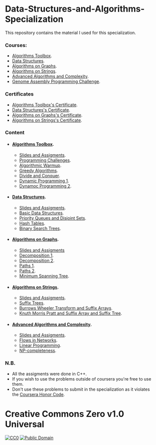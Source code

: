 # Data-Structures-and-Algorithms-Specialization
This repository contains the material I used for this specialization.

### Courses:

  - [Algorithms Toolbox](https://www.coursera.org/learn/algorithmic-toolbox?specialization=data-structures-algorithms).
  - [Data Structures](https://www.coursera.org/learn/data-structures?specialization=data-structures-algorithms).
  - [Algorithms on Graphs](https://www.coursera.org/learn/algorithms-on-graphs?specialization=data-structures-algorithms).
  - [Algorithms on Strings](https://www.coursera.org/learn/algorithms-on-strings?specialization=data-structures-algorithms).
  - [Advanced Algorithms and Complexity](https://www.coursera.org/learn/advanced-algorithms-and-complexity).
  - [Genome Assembly Programming Challenge](https://www.coursera.org/learn/assembling-genomes).


### Certificates
  - [Algorithms Toolbox's Certificate](https://www.coursera.org/account/accomplishments/certificate/M5MBQ2ZANTQ6).
  - [Data Structures's Certificate](https://www.coursera.org/account/accomplishments/certificate/FVXY4569SY7G).
  - [Algorithms on Graphs's Certificate](https://www.coursera.org/account/accomplishments/certificate/PRBGPR3KDJLF).
  - [Algorithms on Strings's Certificate](https://www.coursera.org/account/accomplishments/certificate/FKYYWU9PYAMH).
  

### Content
- #### [Algorithms Toolbox](https://github.com/aKhfagy/Data-Structures-and-Algorithms-Specialization/tree/master/Courses/000%20-%20Algorithms%20Toolbox).
   - [Slides and Assigments](https://github.com/aKhfagy/Data-Structures-and-Algorithms-Specialization/tree/master/Courses/000%20-%20Algorithms%20Toolbox/slides%20and%20assigments).
   - [Programming Challenges](https://github.com/aKhfagy/Data-Structures-and-Algorithms-Specialization/tree/master/Courses/000%20-%20Algorithms%20Toolbox/week1_programming_challenges).
   - [Algorithmic Warmup](https://github.com/aKhfagy/Data-Structures-and-Algorithms-Specialization/tree/master/Courses/000%20-%20Algorithms%20Toolbox/week2_algorithmic_warmup).
   - [Greedy Algorithms](https://github.com/aKhfagy/Data-Structures-and-Algorithms-Specialization/tree/master/Courses/000%20-%20Algorithms%20Toolbox/week3_greedy_algorithms).
   - [Divide and Conquer](https://github.com/aKhfagy/Data-Structures-and-Algorithms-Specialization/tree/master/Courses/000%20-%20Algorithms%20Toolbox/week4_divide_and_conquer).
   - [Dynamic Programming 1](https://github.com/aKhfagy/Data-Structures-and-Algorithms-Specialization/tree/master/Courses/000%20-%20Algorithms%20Toolbox/week5_dynamic_programming1).
   - [Dynamoc Programming 2](https://github.com/aKhfagy/Data-Structures-and-Algorithms-Specialization/tree/master/Courses/000%20-%20Algorithms%20Toolbox/week5_dynamic_programming1).

- #### [Data Structures](https://github.com/aKhfagy/Data-Structures-and-Algorithms-Specialization/tree/master/Courses/001%20-%20Data%20Structures).
   - [Slides and Assigments](https://github.com/aKhfagy/Data-Structures-and-Algorithms-Specialization/tree/master/Courses/001%20-%20Data%20Structures/slides%20and%20assigments).
   - [Basic Data Structures](https://github.com/aKhfagy/Data-Structures-and-Algorithms-Specialization/tree/master/Courses/001%20-%20Data%20Structures/week1_basic_data_structures).
   - [Priority Queues and Disjoint Sets](https://github.com/aKhfagy/Data-Structures-and-Algorithms-Specialization/tree/master/Courses/001%20-%20Data%20Structures/week2_priority_queues_and_disjoint_sets).
   - [Hash Tables](https://github.com/aKhfagy/Data-Structures-and-Algorithms-Specialization/tree/master/Courses/001%20-%20Data%20Structures/week3_hash_tables).
   - [Binary Search Trees](https://github.com/aKhfagy/Data-Structures-and-Algorithms-Specialization/tree/master/Courses/001%20-%20Data%20Structures/week4_binary_search_trees).
- #### [Algorithms on Graphs](https://github.com/aKhfagy/Data-Structures-and-Algorithms-Specialization/tree/master/Courses/010%20-%20Algorithms%20on%20Graphs).
   - [Slides and Assigments](https://github.com/aKhfagy/Data-Structures-and-Algorithms-Specialization/tree/master/Courses/010%20-%20Algorithms%20on%20Graphs/slides%20and%20assigments)
   - [Decomposition 1](https://github.com/aKhfagy/Data-Structures-and-Algorithms-Specialization/tree/master/Courses/010%20-%20Algorithms%20on%20Graphs/week1_decomposition1).
   - [Decomposition 2](https://github.com/aKhfagy/Data-Structures-and-Algorithms-Specialization/tree/master/Courses/010%20-%20Algorithms%20on%20Graphs/week2_decomposition2).
   - [Paths 1](https://github.com/aKhfagy/Data-Structures-and-Algorithms-Specialization/tree/master/Courses/010%20-%20Algorithms%20on%20Graphs/week3_paths1).
   - [Paths 2](https://github.com/aKhfagy/Data-Structures-and-Algorithms-Specialization/tree/master/Courses/010%20-%20Algorithms%20on%20Graphs/week4_paths2).
   - [Minimum Spanning Tree](https://github.com/aKhfagy/Data-Structures-and-Algorithms-Specialization/tree/master/Courses/010%20-%20Algorithms%20on%20Graphs/week5_mst).

- #### [Algorithms on Strings](https://github.com/aKhfagy/Data-Structures-and-Algorithms-Specialization/tree/master/Courses/011%20-%20Algorithms%20on%20Strings).
   - [Slides and Assigments](https://github.com/aKhfagy/Data-Structures-and-Algorithms-Specialization/tree/master/Courses/011%20-%20Algorithms%20on%20Strings/slides%20and%20assigments).
   - [Suffix Trees](https://github.com/aKhfagy/Data-Structures-and-Algorithms-Specialization/tree/master/Courses/011%20-%20Algorithms%20on%20Strings/week1_suffix_trees).
   - [Burrows Wheeler Transform and Suffix Arrays](https://github.com/aKhfagy/Data-Structures-and-Algorithms-Specialization/tree/master/Courses/011%20-%20Algorithms%20on%20Strings/week2_BWT_suffix_arrays).
   - [Knuth Morris Pratt and Suffix Array and Suffix Tree](https://github.com/aKhfagy/Data-Structures-and-Algorithms-Specialization/tree/master/Courses/011%20-%20Algorithms%20on%20Strings/week3_4_kmp_suffix_array_suffix_tree).

- #### [Advanced Algorithms and Complexity](https://github.com/aKhfagy/Data-Structures-and-Algorithms-Specialization/tree/master/Courses/100%20-%20Advanced%20Algorithms%20and%20Complexity).
   - [Slides and Assigments](https://github.com/aKhfagy/Data-Structures-and-Algorithms-Specialization/tree/master/Courses/100%20-%20Advanced%20Algorithms%20and%20Complexity/slides%20and%20assigments).
   - [Flows in Networks](https://github.com/aKhfagy/Data-Structures-and-Algorithms-Specialization/tree/master/Courses/100%20-%20Advanced%20Algorithms%20and%20Complexity/week1_flows_in_networks).
   - [Linear Programming](https://github.com/aKhfagy/Data-Structures-and-Algorithms-Specialization/tree/master/Courses/100%20-%20Advanced%20Algorithms%20and%20Complexity/week2_linear_programming).
   - [NP-completeness](https://github.com/aKhfagy/Data-Structures-and-Algorithms-Specialization/tree/master/Courses/100%20-%20Advanced%20Algorithms%20and%20Complexity/week3_np-completeness).

### N.B.
  - All the assigments were done in C++.
  - If you wish to use the problems outside of coursera you're free to use them. 
  - Don't use these problems to submit in the specialization as it violates the [Coursera Honor Code](https://learner.coursera.help/hc/en-us/articles/209818863-Coursera-Honor-Code).

# Creative Commons Zero v1.0 Universal
[![CC0](https://mirrors.creativecommons.org/presskit/buttons/80x15/png/cc-zero.png)](https://creativecommons.org/publicdomain/zero/1.0/)
[![Public Domain](https://mirrors.creativecommons.org/presskit/buttons/80x15/png/publicdomain.png)](https://creativecommons.org/share-your-work/public-domain/)
